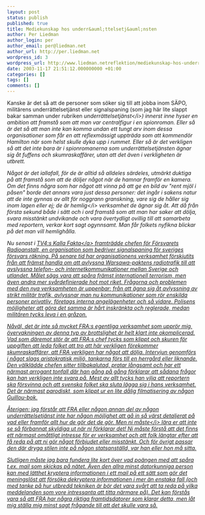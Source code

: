 ```yaml
---
layout: post
status: publish
published: true
title: Mediekunskap hos underr&auml;ttelsetj&auml;nsten
author: Per Liedman
author_login: per
author_email: per@liedman.net
author_url: http://per.liedman.net
wordpress_id: 3
wordpress_url: http://www.liedman.netreflektion/mediekunskap-hos-underr&amp;#228;ttelsetj&amp;#228;nsten/
date: 2003-11-17 21:51:12.000000000 +01:00
categories: []
tags: []
comments: []
---
```

Kanske &auml;r det s&aring; att de personer som s&ouml;ker sig till att jobba inom S&Auml;PO, milit&auml;rens underr&auml;ttelsetj&auml;nst eller signalspaning (som jag h&auml;r lite slappt bakar samman under rubriken <i>underr&auml;ttelsetj&auml;nst<&#47;i>) innerst inne hyser en ambition att framst&aring; som att man var centralfigur i en spionroman. Eller s&aring; &auml;r det s&aring; att man inte kan komma undan ett tungt arv inom dessa organisationer som f&aring;r en att reflexm&auml;ssigt upptr&auml;da som att kommend&ouml;r Hamilton n&auml;r som helst skulle dyka upp i rummet. Eller s&aring; &auml;r det verkligen s&aring; att det inte bara &auml;r i spionromanerna som underr&auml;ttelsetj&auml;nsten &auml;gnar sig &aring;t fuffens och skumraskaff&auml;rer, utan att det &auml;ven i verkligheten &auml;r utbrett.

N&aring;got &auml;r det iallafall, f&ouml;r de &auml;r alltid s&aring; alldeles s&auml;rdeles, utm&auml;rkt duktiga p&aring; att framst&aring; som att de d&ouml;ljer n&aring;got n&auml;r de hamnar framf&ouml;r en kamera. Om det finns n&aring;gra som har n&aring;got att vinna p&aring; att ge en bild av "rent mj&ouml;l i p&aring;sen" borde det annars vara just dessa personer: det ing&aring;r i sakens natur att de inte gynnas av allt f&ouml;r noggrann granskning, vare sig de h&aring;ller sig inom lagen eller ej; de &auml;r <i>hemlig<&#47;i> verksamhet de &auml;gnar sig &aring;t. Att d&aring; fr&aring;n f&ouml;rsta sekund b&aring;de i s&auml;tt och i ord framst&aring; som att man har saker att d&ouml;lja, svara misst&auml;nkt undvikande och vara &ouml;vertydligt ovillig till att samarbeta med reportern, verkar kort sagt ogynnsamt. Man f&aring;r folkets nyfikna blickar p&aring; det man vill hemligh&aring;lla.

Nu senast i <a href="http:&#47;&#47;www.tv4.se&#47;visa&#47;?ID=287569">TV4:s Kalla Fakta<&#47;a> framtr&auml;dde chefen f&ouml;r F&ouml;rsvarets Radioanstalt, en organisation som bedriver signalspaning f&ouml;r sveriges f&ouml;rsvars r&auml;kning. P&aring; senare tid har organisationens verksamhet f&ouml;rskjutits fr&aring;n att fr&auml;mst handla om att avlyssna Warsawa-paktens radiotrafik till att avslyssna telefon- och internetkommunikationer mellan Sverige och utlandet. M&aring;let s&auml;gs vara att sp&aring;ra fr&auml;mst internationell terrorism, men &auml;ven andra mer sv&aring;rdefinierade hot mot riket. Fr&aring;gorna och problemen med den nya verksamheten &auml;r uppenbar: fr&aring;n att &auml;gna sig &aring;t avlyssning av strikt milit&auml;r trafik, avlyssnar man nu kommunikationer som r&ouml;r enskilda personer privatliv, f&ouml;retags interna angel&auml;genheter och s&aring; vidare. Polisens m&ouml;jligheter att g&ouml;ra det samma &auml;r h&aring;rt inskr&auml;nkta och reglerade, medan milit&auml;ren tycks leva i en gr&aring;zon.

N&aring;v&auml;l, det &auml;r inte s&aring; mycket FRA:s egentliga verksamhet som uppr&ouml;r mig, &ouml;vervakningen av denna typ av brottslighet &auml;r helt klart inte okomplicerad. Vad som d&auml;remot st&ouml;r &auml;r att FRA:s chef tycks som klippt och skuren f&ouml;r uppgiften att leda folket att tro att h&auml;r verkligen f&ouml;rekommer skumraskaff&auml;rer, att FRA verkligen har n&aring;got att d&ouml;lja. Intervjun genomf&ouml;rs i n&aring;got slags aristokratisk milj&ouml;, tankarna f&ouml;rs till en herrg&aring;rd eller liknande. Den v&auml;lkl&auml;dde chefen sitter tillbakalutad, pratar l&aring;ngsamt och har ett n&auml;rmast arrogant tonfall d&auml;r han g&aring;ng p&aring; g&aring;ng f&ouml;rklarar att s&aring;dana fr&aring;gor kan han verkligen inte svara p&aring;. Mest av allt tycks han vilja att reportern ska f&ouml;rsvinna och att svenska folket ska sluta l&auml;gga sig i hans verksamhet. Det &auml;r n&auml;rmast parodiskt, som klippt ur en lite d&aring;lig filmatisering av n&aring;gon Guillou-bok.

&Aring;terigen: jag f&ouml;rst&aring;r att FRA eller n&aring;gon annan del av n&aring;gon underr&auml;ttelsetj&auml;nst inte har n&aring;gon m&ouml;jlighet att g&aring; in s&aring; v&auml;rst detaljerat p&aring; vad eller framf&ouml;r allt hur de g&ouml;r det de g&ouml;r. Men ni <i>m&aring;ste<&#47;i> l&auml;ra er att inte se s&aring; f&ouml;rbannat skyldiga ut n&auml;r ni f&ouml;rklarar det! Ni m&aring;ste f&ouml;rst&aring; att det finns ett n&auml;rmast om&aring;ttligt intresse f&ouml;r er verksamhet och att folk l&auml;ngtar efter att f&aring; reda p&aring; att ni g&ouml;r n&aring;got f&ouml;rbjudet eller misst&auml;nkt. Och f&ouml;r &ouml;vrigt passar den d&auml;r dryga stilen inte p&aring; n&aring;gon statsanst&auml;lld, var han eller hon m&aring; sitta.

Slutligen m&aring;ste jag bara fundera lite kort &ouml;ver vad po&auml;ngen med att sp&aring;ra t.ex. mail som skickas p&aring; n&auml;tet. &Auml;ven den allra minst datorkunniga person kan med l&auml;tthet kryptera informationen i ett mail p&aring; ett s&auml;tt som g&ouml;r det meningsl&ouml;st att f&ouml;rs&ouml;ka dekryptera informationen i mer &auml;n enstaka fall (och med tanke p&aring; hur utbredd tekniken &auml;r b&ouml;r det vara sv&aring;rt att ta reda p&aring; vilka meddelanden som vore intressanta att titta n&auml;rmare p&aring;). Det kan f&ouml;rst&aring;s vara s&aring; att FRA har n&aring;gra riktiga framtidsdatorer som klarar detta, men l&aring;t mig st&auml;lla mig minst sagt fr&aring;gande till att det skulle vara s&aring;.
